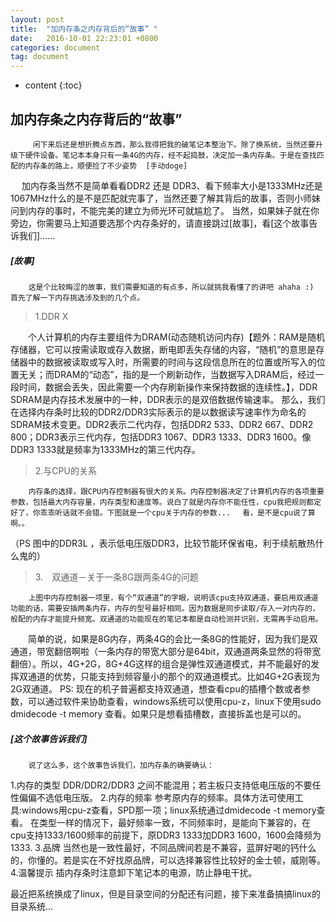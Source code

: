 ```yaml
---
layout: post
title:  "加内存条之内存背后的“故事” "
date:   2016-10-01 22:23:01 +0800
categories: document
tag: document
---
```


* content
{:toc}


## 加内存条之内存背后的“故事”


         闲下来后还是想折腾点东西，那么我得把我的破笔记本整治下。除了换系统，当然还要升级下硬件设备。笔记本本身只有一条4G的内存，经不起捣鼓，决定加一条内存条。于是在查找匹配的内存条的路上，顺便捡了不少姿势  [手动doge]
　      加内存条当然不是简单看看DDR2 还是 DDR3、看下频率大小是1333MHz还是1067MHz什么的是不是匹配就完事了，当然还要了解其背后的故事，否则小师妹问到内存的事时，不能完美的建立为师光环可就尴尬了。
        当然，如果妹子就在你旁边，你需要马上知道要选那个内存条好的，请直接跳过[故事]，看[这个故事告诉我们]……


##### [故事]
        这是个比较晦涩的故事，我们需要知道的有点多，所以就挑我看懂了的讲吧 ahaha :)　首先了解一下内存挑选涉及到的几个点。

>  1.DDR X

　　个人计算机的内存主要组件为DRAM(动态随机访问内存)【题外：RAM是随机存储器，它可以按需读取或存入数据，断电即丢失存储的内容，“随机”的意思是存储器中的数据被读取或写入时，所需要的时间与这段信息所在的位置或所写入的位置无关；而DRAM的“动态”，指的是一个刷新动作，当数据写入DRAM后，经过一段时间，数据会丢失，因此需要一个内存刷新操作来保持数据的连续性。】，DDR SDRAM是内存技术发展中的一种，DDR表示的是双倍数据传输速率。
        那么，我们在选择内存条时比较的DDR2/DDR3实际表示的是以数据读写速率作为命名的SDRAM技术变更。DDR2表示二代内存，包括DDR2 533、DDR2 667、DDR2 800；DDR3表示三代内存，包括DDR3 1067、DDR3  1333、DDR3 1600。像DDR3 1333就是频率为1333MHz的第三代内存。

> 2.与CPU的关系

        内存条的选择，跟CPU内存控制器有很大的关系。内存控制器决定了计算机内存的各项重要参数，包括最大内存容量，内存类型和速度等。说白了就是内存你不能任性，cpu我把规则都定好了，你乖乖听话就不会错。下图就是一个cpu关于内存的参数... 　看，是不是cpu说了算啊。。


（PS 图中的DDR3L ，表示低电压版DDR3，比较节能环保省电，利于续航散热什么鬼的）

> 3.　双通道－关于一条8G跟两条4G的问题

        上图中内存控制器一项里，有个“双通道”的字眼，说明该cpu支持双通道，要启用双通道功能的话，需要安插两条内存，内存的型号最好相同。因为数据是同步读取/存入一对内存的，般配的内存才能提升频宽。双通道的功能现在的笔记本都是自动检测并识别，无需再手动启用。
　　简单的说，如果是8G内存，两条4G的会比一条8G的性能好，因为我们是双通道，带宽翻倍啊啦（一条内存的带宽大部分是64bit，双通道两条显然的将带宽翻倍）。所以，4G+2G，8G+4G这样的组合是弹性双通道模式，并不能最好的发挥双通道的优势，只能支持到频容量小的那个的双通道模式。比如4G+2G表现为2G双通道。
PS: 现在的机子普遍都支持双通道，想查看cpu的插槽个数或者参数，可以通过软件来协助查看，windows系统可以使用cpu-z，linux下使用sudo dmidecode -t memory 查看。如果只是想看插槽数，直接拆盖也是可以的。






##### [这个故事告诉我们]
        说了这么多，这个故事告诉我们，加内存条的确要确认：
1.内存的类型
         DDR/DDR2/DDR3 之间不能混用；若主板只支持低电压版的不要任性偏偏不选低电压版。
2.内存的频率
        参考原内存的频率。具体方法可使用工具:windows用cpu-z查看，SPD那一项；linux系统通过dmidecode -t memory查看。
        在类型一样的情况下，最好频率一致，不同频率时，是能向下兼容的，在cpu支持1333/1600频率的前提下，原DDR3 1333加DDR3 1600，1600会降频为1333.
3.品牌
        当然也是一致性最好，不同品牌间若是不兼容，蓝屏好喝的钙什么的，你懂的。若是实在不好找原品牌，可以选择兼容性比较好的金士顿，威刚等。
4.温馨提示
        插内存条时注意卸下笔记本的电源，防止静电干扰。

最近把系统换成了linux，但是目录空间的分配还有问题，接下来准备搞搞linux的目录系统...

